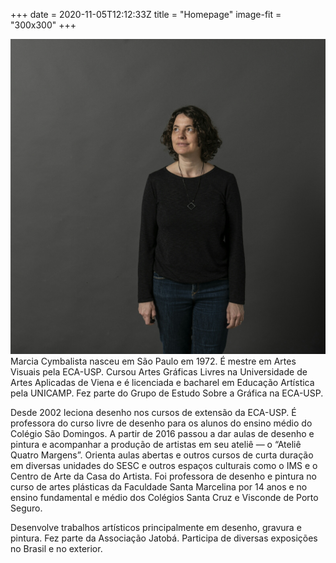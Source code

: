 +++
date = 2020-11-05T12:12:33Z
title = "Homepage"
image-fit = "300x300" 
+++

![](images/retrato-marcia.jpg) Marcia Cymbalista nasceu em São Paulo em 1972. É mestre em Artes Visuais pela ECA-USP. Cursou Artes Gráficas Livres na Universidade de Artes Aplicadas de Viena e é licenciada e bacharel em Educação Artística pela UNICAMP. Fez parte do Grupo de Estudo Sobre a Gráfica na ECA-USP.

Desde 2002 leciona desenho nos cursos de extensão da ECA-USP. É professora do curso livre de desenho para os alunos do ensino médio do Colégio São Domingos. A partir de 2016 passou a dar aulas de desenho e pintura e acompanhar a produção de artistas em seu ateliê — o “Ateliê Quatro Margens”. Orienta aulas abertas e outros cursos de curta duração em diversas unidades do SESC e outros espaços culturais como o IMS e o Centro de Arte da Casa do Artista. Foi professora de desenho e pintura no curso de artes plásticas da Faculdade Santa Marcelina por 14 anos e no ensino fundamental e médio dos Colégios Santa Cruz e Visconde de Porto Seguro.

Desenvolve trabalhos artísticos principalmente em desenho, gravura e pintura. Fez parte da Associação Jatobá. Participa de diversas exposições no Brasil e no exterior.
